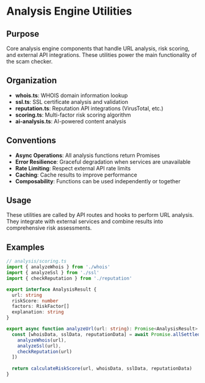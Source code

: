 # Analysis Engine Utilities

## Purpose
Core analysis engine components that handle URL analysis, risk scoring, and external API integrations. These utilities power the main functionality of the scam checker.

## Organization
- **whois.ts**: WHOIS domain information lookup
- **ssl.ts**: SSL certificate analysis and validation
- **reputation.ts**: Reputation API integrations (VirusTotal, etc.)
- **scoring.ts**: Multi-factor risk scoring algorithm
- **ai-analysis.ts**: AI-powered content analysis

## Conventions
- **Async Operations**: All analysis functions return Promises
- **Error Resilience**: Graceful degradation when services are unavailable
- **Rate Limiting**: Respect external API rate limits
- **Caching**: Cache results to improve performance
- **Composability**: Functions can be used independently or together

## Usage
These utilities are called by API routes and hooks to perform URL analysis. They integrate with external services and combine results into comprehensive risk assessments.

## Examples
```typescript
// analysis/scoring.ts
import { analyzeWhois } from './whois'
import { analyzeSsl } from './ssl'
import { checkReputation } from './reputation'

export interface AnalysisResult {
  url: string
  riskScore: number
  factors: RiskFactor[]
  explanation: string
}

export async function analyzeUrl(url: string): Promise<AnalysisResult> {
  const [whoisData, sslData, reputationData] = await Promise.allSettled([
    analyzeWhois(url),
    analyzeSsl(url),
    checkReputation(url)
  ])
  
  return calculateRiskScore(url, whoisData, sslData, reputationData)
}
```
